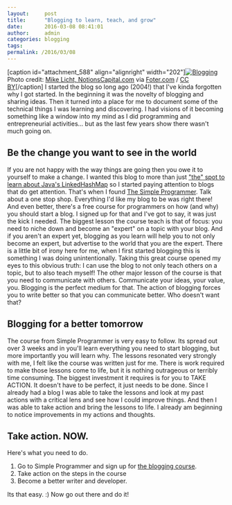 ```yaml
---
layout:     post
title:      "Blogging to learn, teach, and grow"
date:       2016-03-08 08:41:01
author:     admin
categories: blogging
tags:  
permalink: /2016/03/08
---
```

[caption id="attachment_588" align="alignright" width="202"][![Blogging](https://ironboundsoftware.com/blog-imgs/uploads/2016/03/5046425738_39370b4fde_m.jpg)](https://ironboundsoftware.com/blog-imgs/uploads/2016/03/5046425738_39370b4fde_m.jpg) Photo credit: [Mike Licht, NotionsCapital.com](https://www.flickr.com/photos/notionscapital/5046425738/) via [Foter.com](http://foter.com/) / [CC BY](http://creativecommons.org/licenses/by/2.0/)[/caption] I started the blog so long ago (2004!) that I've kinda forgotten why I got started. In the beginning it was the novelty of blogging and sharing ideas. Then it turned into a place for me to document some of the technical things I was learning and discovering. I had visions of it becoming something like a window into my mind as I did programming and entrepreneurial activities... but as the last few years show there wasn't much going on. 

## Be the change you want to see in the world

If you are not happy with the way things are going then you owe it to yourself to make a change. I wanted this blog to more than just ["the" spot to learn about Java's LinkedHashMap](https://ironboundsoftware.com/blog/2006/10/14/an-ordered-hashmap-in-java/) so I started paying attention to blogs that do get attention. That's when I found [The Simple Programmer](http://simpleprogrammer.com/?utm_source=how-to-create-a-blog-that-boosts-your-career-course&utm_medium=email&utm_campaign=lesson-5-do-you-know-how-to-get-traffic-for-your-blog).  Talk about a one stop shop. Everything I'd like my blog to be was right there! And even better, there's a free course for programmers on how (and why) you should start a blog. I signed up for that and I've got to say, it was just the kick I needed. The biggest lesson the course teach is that of focus: you need to niche down and become an "expert" on a topic with your blog. And if you aren't an expert yet, blogging as you learn will help you to not only become an expert, but advertise to the world that you are the expert. There is a little bit of irony here for me, when I first started blogging this is something I was doing unintentionally. Taking this great course opened my eyes to this obvious truth: I can use the blog to not only teach others on a topic, but to also teach myself! The other major lesson of the course is that you need to communicate with others. Communicate your ideas, your value, you. Blogging is the perfect medium for that. The action of blogging forces you to write better so that you can communicate better. Who doesn't want that? 

## Blogging for a better tomorrow

The course from Simple Programmer is very easy to follow. Its spread out over 3 weeks and in you'll learn everything you need to start blogging, but more importantly you will learn why. The lessons resonated very strongly with me, I felt like the course was written just for me. There is work required to make those lessons come to life, but it is nothing outrageous or terribly time consuming. The biggest investment it requires is for you to TAKE ACTION. It doesn't have to be perfect, it just needs to be done. Since I already had a blog I was able to take the lessons and look at my past actions with a critical lens and see how I could improve things. And then I was able to take action and bring the lessons to life. I already am beginning to notice improvements in my actions and thoughts. 

## Take action. NOW.

Here's what you need to do. 

  1. Go to Simple Programmer and sign up for [the blogging course](http://devcareerboost.com/blog-course/?utm_source=how-to-create-a-blog-that-boosts-your-career-course&utm_medium=email&utm_campaign=lesson-5-do-you-know-how-to-get-traffic-for-your-blog).
  2. Take action on the steps in the course
  3. Become a better writer and developer.

Its that easy. :) Now go out there and do it!
